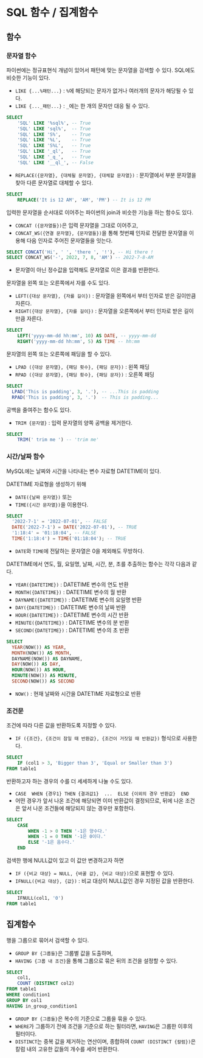 # SQL 함수 / 집계함수

## 함수

### 문자열 함수

파이썬에는 정규표현식 개념이 있어서 패턴에 맞는 문자열을 검색할 수 있다. SQL에도 비슷한 기능이 있다. 
- `LIKE {...%패턴...}` : `%`에 해당되는 문자가 없거나 여러개의 문자가 해당될 수 있다.
- `LIKE {..._패턴...}` : `_`에는 한 개의 문자만 대응 될 수 있다.

```sql
SELECT
    'SQL' LIKE '%sql%', -- True
    'SQL' LIKE 'sql%',  -- True
    'SQL' LIKE 'S%',    -- True
    'SQL' LIKE '%L',    -- True
    'SQL' LIKE 'S%L',   -- True
    'SQL' LIKE '_ql',   -- True
    'SQL' LIKE '_q_',   -- True
    'SQL' LIKE '__ql_', -- False
```

- `REPLACE({문자열}, {대체될 문자열}, {대체할 문자열})` : 문자열에서 부분 문자열을 찾아 다른 문자열로 대체할 수 있다.
```sql
SELECT
    REPLACE('It is 12 AM', 'AM', 'PM') -- It is 12 PM
```

입력한 문자열을 순서대로 이어주는 파이썬의 join과 비슷한 기능을 하는 함수도 있다. 
- `CONCAT ({문자열들})`은 입력 문자열을 그대로 이어주고, 
- `CONCAT_WS({연결 문자열}, {문자열들})`을 통해 첫번쨰 인자로 전달한 문자열을 이용해 다음 인자로 주어진 문자열들을 잇는다.

```sql
SELECT CONCAT('Hi', ' ', 'there ', '!'), -- Hi there !
SELECT CONCAT_WS('-', 2022, 7, 8, 'AM') -- 2022-7-8-AM
```
- 문자열이 아닌 정수값을 입력해도 문자열로 이은 결과를 반환한다.


문자열을 왼쪽 또는 오른쪽에서 자를 수도 있다. 
- `LEFT({대상 문자열}, {자를 길이})` : 문자열을 왼쪽에서 부터 인자로 받은 길이만큼 자른다.  
- `RIGHT({대상 문자열}, {자를 길이})` : 문자열을 오른쪽에서 부터 인자로 받은 길이만큼 자른다.  

```sql
SELECT
    LEFT('yyyy-mm-dd hh:mm', 10) AS DATE, -- yyyy-mm-dd
    RIGHT('yyyy-mm-dd hh:mm', 5) AS TIME -- hh:mm
```

문자열의 왼쪽 또는 오른쪽에 패딩을 할 수 있다. 
- `LPAD ({대상 문자열}, {패딩 횟수}, {패딩 문자})` : 왼쪽 패딩 
- `RPAD ({대상 문자열}, {패딩 횟수}, {패딩 문자})` : 오른쪽 패딩

```sql
SELECT
  LPAD('This is padding', 3, '.'), -- ...This is padding
  RPAD('This is padding', 3, '.')  -- This is padding...
```

공백을 줄여주는 함수도 있다. 
- `TRIM {문자열}` : 입력 문자열의 양쪽 공백을 제거한다.
```sql
SELECT
    TRIM(' trim me ') -- 'trim me'
```


### 시간/날짜 함수

MySQL에는 날짜와 시간을 나타내는 변수 자료형 DATETIME이 있다. 

DATETIME 자료형을 생성하기 위해
- `DATE({날짜 문자열})` 또는 
- `TIME({시간 문자열})`을 이용한다.

```sql
SELECT
  '2022-7-1' = '2022-07-01', -- FALSE
  DATE('2022-7-1') = DATE('2022-07-01'), -- TRUE
  '1:18:4' = '01:18:04', -- FALSE
  TIME('1:18:4') = TIME('01:18:04'); -- TRUE
```

- `DATE`와 `TIME`에 전달하는 문자열은 0을 제외해도 무방하다.

DATETIME에서 연도, 월, 요일명, 날짜, 시간, 분, 초를 추출하는 함수는 각각 다음과 같다.
- `YEAR({DATETIME})` : DATETIME 변수의 연도 반환
- `MONTH({DATETIME})` : DATETIME 변수의 월 반환
- `DAYNAME({DATETIME})` : DATETIME 변수의 요일명 반환
- `DAY({DATETIME})` : DATETIME 변수의 날짜 반환
- `HOUR({DATETIME})` : DATETIME 변수의 시간 반환
- `MINUTE({DATETIME})` : DATETIME 변수의 분 반환
- `SECOND({DATETIME})` : DATETIME 변수의 초 반환

```sql
SELECT
  YEAR(NOW()) AS YEAR,
  MONTH(NOW()) AS MONTH,
  DAYNAME(NOW()) AS DAYNAME,
  DAY(NOW()) AS DAY,
  HOUR(NOW()) AS HOUR,
  MINUTE(NOW()) AS MINUTE,
  SECOND(NOW()) AS SECOND
```
- `NOW()` : 현재 날짜와 시간을 DATETIME 자료형으로 반환


### 조건문

조건에 따라 다른 값을 반환하도록 지정할 수 있다. 
- `IF ({조건}, {조건이 참일 때 반환값}, {조건이 거짓일 때 반환값})` 형식으로 사용한다.

```sql
SELECT 
    IF (col1 > 3, 'Bigger than 3', 'Equal or Smaller than 3')
FROM table1
```

반환하고자 하는 경우의 수를 더 세세하게 나눌 수도 있다. 
- `CASE 
    WHEN {경우1} THEN {결과값1} 
    ... 
    ELSE {이외의 경우 반환값} 
   END` 
- 어떤 경우가 앞서 나온 조건에 해당되면 이미 반환값이 결정되므로, 뒤에 나온 조건은 앞서 나온 조건들에 해당되지 않는 경우만 포함한다.

```sql
SELECT
    CASE
        WHEN -1 > 0 THEN '-1은 양수다.'
        WHEN -1 = 0 THEN '-1은 0이다.'
        ELSE '-1은 음수다.'
    END
```

검색한 행에 NULL값이 있고 이 값만 변경하고자 하면 
- `IF ({비교 대상} = NULL, {바꿀 값}, {비교 대상})`으로 표현할 수 있다. 
- `IFNULL({비교 대상}, {값})` : 비교 대상이 NULL값인 경우 지정된 값을 반환한다.

```sql
SELECT
    IFNULL(col1, '0')
FROM table1
```


## 집계함수

행을 그룹으로 묶어서 검색할 수 있다. 
- `GROUP BY {그룹들}`은 그룹별 값을 도출하며, 
- `HAVING {그룹 내 조건}`을 통해 그룹으로 묶은 뒤의 조건을 설정할 수 있다.

```sql
SELECT 
    col1, 
    COUNT (DISTINCT col2)
FROM table1
WHERE condition1
GROUP BY col1
HAVING in_group_condition1
```

- `GROUP BY {그룹들}`은 복수의 기준으로 그룹을 묶을 수 있다.
- `WHERE`가 그룹하기 전에 조건을 기준으로 하는 필터라면, `HAVING`은 그룹한 이후의 필터이다. 
- `DISTINCT`는 중복 값을 제거하는 연산이며, 종합하여 `COUNT (DISTINCT {칼럼})`은 칼럼 내의 고유한 값들의 개수를 세어 반환한다.

